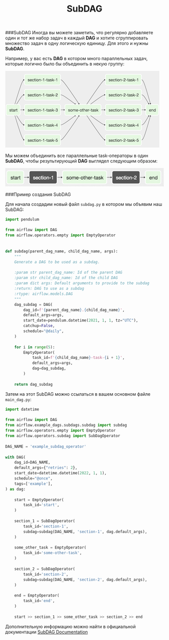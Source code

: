 <h1 align="center">SubDAG</h1>

<br>

###SubDAG
Иногда вы можете заметить, что регулярно добавляете один и тот же набор задач в каждый **DAG** и хотите сгруппировать множество задач в одну логическую единицу. Для этого и нужны **SubDAG**.

Например, у вас есть **DAG** в котором много параллельных задач, которые логично было бы объединить в некую группу:

![img_2.png](img_2.png)

Мы можем объединить все параллельные task-операторы в один **SubDAG**, чтобы результирующий **DAG** выглядел следующим образом:

![img_3.png](img_3.png)



###Пример создания SubDAG

Для начала создадим новый файл `subdag.py` в котором мы объявим наш SubDAG:
```python
import pendulum

from airflow import DAG
from airflow.operators.empty import EmptyOperator


def subdag(parent_dag_name, child_dag_name, args):
    """
    Generate a DAG to be used as a subdag.

    :param str parent_dag_name: Id of the parent DAG
    :param str child_dag_name: Id of the child DAG
    :param dict args: Default arguments to provide to the subdag
    :return: DAG to use as a subdag
    :rtype: airflow.models.DAG
    """
    dag_subdag = DAG(
        dag_id=f'{parent_dag_name}.{child_dag_name}',
        default_args=args,
        start_date=pendulum.datetime(2021, 1, 1, tz="UTC"),
        catchup=False,
        schedule="@daily",
    )

    for i in range(5):
        EmptyOperator(
            task_id=f'{child_dag_name}-task-{i + 1}',
            default_args=args,
            dag=dag_subdag,
        )

    return dag_subdag
```

Затем на этот SubDAG можно ссылаться в вашем основном файле `main_dag.py`:

```python
import datetime

from airflow import DAG
from airflow.example_dags.subdags.subdag import subdag
from airflow.operators.empty import EmptyOperator
from airflow.operators.subdag import SubDagOperator

DAG_NAME = 'example_subdag_operator'

with DAG(
    dag_id=DAG_NAME,
    default_args={"retries": 2},
    start_date=datetime.datetime(2022, 1, 1),
    schedule="@once",
    tags=['example'],
) as dag:

    start = EmptyOperator(
        task_id='start',
    )

    section_1 = SubDagOperator(
        task_id='section-1',
        subdag=subdag(DAG_NAME, 'section-1', dag.default_args),
    )

    some_other_task = EmptyOperator(
        task_id='some-other-task',
    )

    section_2 = SubDagOperator(
        task_id='section-2',
        subdag=subdag(DAG_NAME, 'section-2', dag.default_args),
    )

    end = EmptyOperator(
        task_id='end',
    )

    start >> section_1 >> some_other_task >> section_2 >> end
```

Дополнительную информацию можно найти в официальной документации [SubDAG Documentation](https://airflow.apache.org/docs/apache-airflow/stable/concepts/dags.html#subdags)

